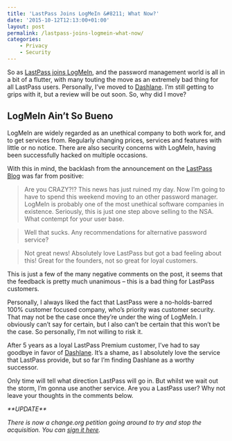 ```yaml
---
title: 'LastPass Joins LogMeIn &#8211; What Now?'
date: '2015-10-12T12:13:00+01:00'
layout: post
permalink: /lastpass-joins-logmein-what-now/
categories:
    - Privacy
    - Security
---
```


So as [LastPass joins LogMeIn](https://web.archive.org/web/20160613074207/https://blog.lastpass.com/2015/10/lastpass-joins-logmein.html/), and the password management world is all in a bit of a flutter, with many touting the move as an extremely bad thing for all LastPass users. Personally, I’ve moved to [Dashlane](https://web.archive.org/web/20160613074207/https://www.dashlane.com/en/cs/3b9afaf8). I’m still getting to grips with it, but a review will be out soon. So, why did I move?

## LogMeIn Ain’t So Bueno

LogMeIn are widely regarded as an unethical company to both work for, and to get services from. Regularly changing prices, services and features with little or no notice. There are also security concerns with LogMeIn, having been successfully hacked on multiple occasions.

With this in mind, the backlash from the announcement on the [LastPass Blog](https://web.archive.org/web/20160613074207/https://blog.lastpass.com/2015/10/lastpass-joins-logmein.html/) was far from positive:

> Are you CRAZY?!? This news has just ruined my day. Now I’m going to have to spend this weekend moving to an other password manager. LogMeIn is probably one of the most unethical software companies in existence. Seriously, this is just one step above selling to the NSA. What contempt for your user base.

> Well that sucks. Any recommendations for alternative password service?

> Not great news! Absolutely love LastPass but got a bad feeling about this! Great for the founders, not so great for loyal customers.

This is just a few of the many negative comments on the post, it seems that the feedback is pretty much unanimous – this is a bad thing for LastPass customers.

Personally, I always liked the fact that LastPass were a no-holds-barred 100% customer focused company, who’s priority was customer security. That may not be the case once they’re under the wing of LogMeIn. I obviously can’t say for certain, but I also can’t be certain that this won’t be the case. So personally, I’m not willing to risk it.

After 5 years as a loyal LastPass Premium customer, I’ve had to say goodbye in favor of [Dashlane](https://web.archive.org/web/20160613074207/https://www.dashlane.com/en/cs/3b9afaf8). It’s a shame, as I absolutely love the service that LastPass provide, but so far I’m finding Dashlane as a worthy successor.

Only time will tell what direction LastPass will go in. But whilst we wait out the storm, I’m gonna use another service. Are you a LastPass user? Why not leave your thoughts in the comments below.

*\*\*UPDATE\*\**

*There is now a change.org petition going around to try and stop the acquisition. You can [sign it here](https://web.archive.org/web/20160613074207/https://www.change.org/p/lastpass-leadership-lastpass-stay-independent).*